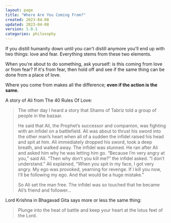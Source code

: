 ```yaml
---
layout: page
title: "Where Are You Coming From?"
created: 2023-04-08
updated: 2023-04-08
version: 1.0.1
categories: philosophy
---
```


If you distill humanity down until you can't distill anymore you'll end up with two things: love and fear. Everything stems from these two elements.

When you're about to do something, ask yourself: is this coming from love or from fear? If it's from fear, then hold off and see if the same thing can be done from a place of love.

Where you come from makes all the difference; **even if the action is the same.**

A story of Ali from The 40 Rules Of Love:

> The other day I heard a story that Shams of Tabriz told a group of people in the bazaar.
>
> He said that Ali, the Prophet’s successor and companion, was fighting with an infidel on a battlefield. Ali was about to thrust his sword into the other man’s heart when all of a sudden the infidel raised his head and spit at him. Ali immediately dropped his sword, took a deep breath, and walked away. The infidel was stunned. He ran after Ali and asked him why he was letting him go. “Because I’m very angry at you,” said Ali. “Then why don’t you kill me?” the infidel asked. “I don’t understand.” Ali explained, “When you spit in my face, I got very angry. My ego was provoked, yearning for revenge. If I kill you now, I’ll be following my ego. And that would be a huge mistake.”
>
> So Ali set the man free. The infidel was so touched that he became Ali’s friend and follower...

Lord Krishna in Bhagavad Gita says more or less the same thing:

> Plunge into the heat of battle and keep your heart at the lotus feet of the Lord.
